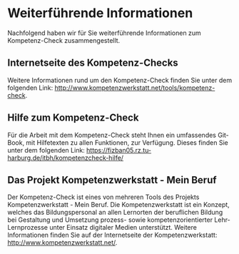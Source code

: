 # Weiterführende Informationen
Nachfolgend haben wir für Sie weiterführende Informationen zum Kompetenz-Check zusammengestellt.

## Internetseite des Kompetenz-Checks
Weitere Informationen rund um den Kompetenz-Check finden Sie unter dem folgenden Link: http://www.kompetenzwerkstatt.net/tools/kompetenz-check.

## Hilfe zum Kompetenz-Check
Für die Arbeit mit dem Kompetenz-Check steht Ihnen ein umfassendes Git-Book, mit Hilfetexten zu allen Funktionen, zur Verfügung. Dieses finden Sie unter dem folgenden Link: https://fizban05.rz.tu-harburg.de/itbh/kompetenzcheck-hilfe/

## Das Projekt Kompetenzwerkstatt - Mein Beruf
Der Kompetenz-Check ist eines von mehreren Tools des Projekts Kompetenzwerkstatt - Mein Beruf. Die Kompetenzwerkstatt ist ein Konzept, welches das Bildungspersonal an allen Lernorten der beruflichen Bildung bei Gestaltung und Umsetzung prozess- sowie kompetenzorientierter Lehr-Lernprozesse unter Einsatz digitaler Medien unterstützt.
Weitere Informationen finden Sie auf der Internetseite der Kompetenzwerkstatt: http://www.kompetenzwerkstatt.net/.
